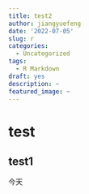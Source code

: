 ```yaml
---
title: test2
author: jiangyuefeng
date: '2022-07-05'
slug: r
categories:
  - Uncategorized
tags:
  - R Markdown
draft: yes
description: ~
featured_image: ~
---
```

# test
## test1
今天